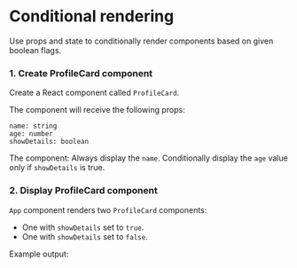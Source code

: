 # Conditional rendering
Use props and state to conditionally render components based on given boolean flags.

### 1. Create ProfileCard component
Create a React component called `ProfileCard`.

The component will receive the following props:
```
name: string
age: number
showDetails: boolean
```
The component:
Always display the `name`.
Conditionally display the `age` value only if `showDetails` is true.

### 2. Display ProfileCard component
`App` component renders two `ProfileCard` components:
- One with `showDetails` set to `true`.
- One with `showDetails` set to `false`.

Example output:
